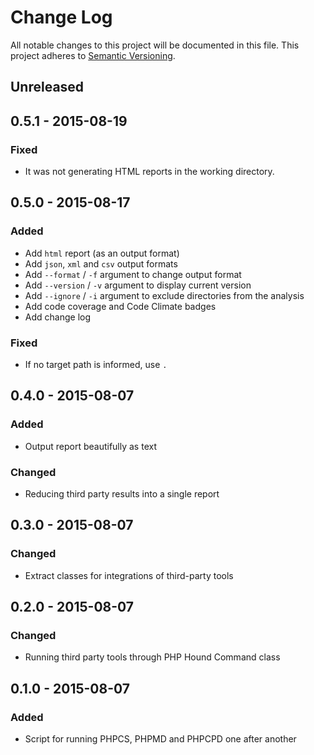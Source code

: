 # Change Log
All notable changes to this project will be documented in this file.
This project adheres to [Semantic Versioning](http://semver.org/).

## Unreleased

## 0.5.1 - 2015-08-19
### Fixed
- It was not generating HTML reports in the working directory.

## 0.5.0 - 2015-08-17
### Added
- Add `html` report (as an output format)
- Add `json`, `xml` and `csv` output formats
- Add `--format` / `-f` argument to change output format
- Add `--version` / `-v` argument to display current version
- Add `--ignore` / `-i` argument to exclude directories from the analysis
- Add code coverage and Code Climate badges
- Add change log

### Fixed
- If no target path is informed, use `.`

## 0.4.0 - 2015-08-07
### Added
- Output report beautifully as text

### Changed
- Reducing third party results into a single report

## 0.3.0 - 2015-08-07
### Changed
- Extract classes for integrations of third-party tools

## 0.2.0 - 2015-08-07
### Changed
- Running third party tools through PHP Hound Command class

## 0.1.0 - 2015-08-07
### Added
- Script for running PHPCS, PHPMD and PHPCPD one after another
